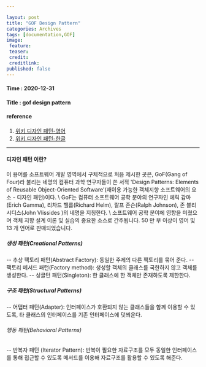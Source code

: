 ```yaml
---

layout: post
title: "GOF Design Pattern"
categories: Archives
tags: [documentation,GOF]
image:
 feature:
 teaser:
 credit:
 creditlink:
published: false
---
```


#### Time : 2020-12-31
#### Title : gof design pattern

#### reference

1. [위키 디자인 패턴-영어](https://en.wikipedia.org/wiki/Design_Patterns) 
2. [위키 디자인 패턴-한글](https://ko.wikipedia.org/wiki/디자인_패턴_(책))

***
#### 디자인 패턴 이란?

이 용어를 소프트웨어 개발 영역에서 구체적으로 처음 제시한 곳은, GoF(Gang of Four)라 불리는 네명의 컴퓨터 과학 연구자들이 쓴 서적 'Design Patterns: Elements of Reusable Object-Oriented Software'(재이용 가능한 객체지향 소프트웨어의 요소 - 디자인 패턴)이다. \\
GoF는 컴퓨터 소프트웨어 공학 분야의 연구자인 에릭 감마(Erich Gamma), 리차드 헬름(Richard Helm), 랄프 존슨(Ralph Johnson), 존 블리시디스(John Vlissides )의 네명을 지칭한다. \\
소프트웨어 공학 분야에 영향을 미쳤으며 객체 지향 설계 이론 및 실습의 중요한 소스로 간주됩니다. 50 만 부 이상이 영어 및 13 개 언어로 판매되었습니다.

##### 생성 패턴(Creational Patterns)
-- 추상 팩토리 패턴(Abstract Factory): 동일한 주제의 다른 팩토리를 묶어 준다.
-- 팩토리 메서드 패턴(Factory method): 생성할 객체의 클래스를 국한하지 않고 객체를 생성한다.
-- 싱글턴 패턴(Singleton): 한 클래스에 한 객체만 존재하도록 제한한다.

##### 구조 패턴(Structural Patterns)
-- 어댑터 패턴(Adapter): 인터페이스가 호환되지 않는 클래스들을 함께 이용할 수 있도록, 타 클래스의 인터페이스를 기존 인터페이스에 덧씌운다.

###### 행동 패턴(Behavioral Patterns)
-- 반복자 패턴 (Iterator Pattern): 반복이 필요한 자료구조를 모두 동일한 인터페이스를 통해 접근할 수 있도록 메서드를 이용해 자료구조를 활용할 수 있도록 해준다.










